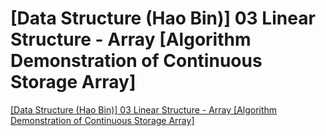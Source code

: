 # [Data Structure (Hao Bin)] 03 Linear Structure - Array [Algorithm Demonstration of Continuous Storage Array]
[[Data Structure (Hao Bin)] 03 Linear Structure - Array [Algorithm Demonstration of Continuous Storage Array]](https://aiwithcloud.com/2022/09/16/data_structure_hao_bin_03_linear_structure___array_algorithm_demonstration_of_continuous_storage_array/)